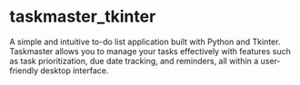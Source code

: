 # taskmaster_tkinter
A simple and intuitive to-do list application built with Python and Tkinter. Taskmaster allows you to manage your tasks effectively with features such as task prioritization, due date tracking, and reminders, all within a user-friendly desktop interface.
